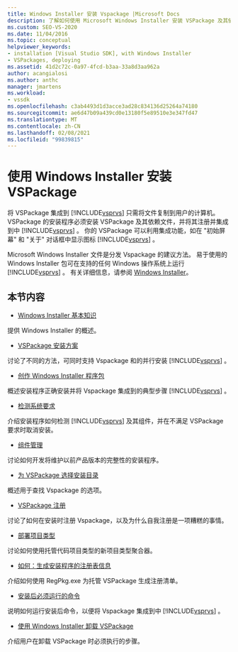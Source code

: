 ```yaml
---
title: Windows Installer 安装 Vspackage |Microsoft Docs
description: 了解如何使用 Microsoft Windows Installer 安装 VSPackage 及其依赖文件，并将其注册并集成到 Visual Studio 中。
ms.custom: SEO-VS-2020
ms.date: 11/04/2016
ms.topic: conceptual
helpviewer_keywords:
- installation [Visual Studio SDK], with Windows Installer
- VSPackages, deploying
ms.assetid: 41d2c72c-0a97-4fcd-b3aa-33a8d3aa962a
author: acangialosi
ms.author: anthc
manager: jmartens
ms.workload:
- vssdk
ms.openlocfilehash: c3ab4493d1d3acce3ad28c834136d25264a74180
ms.sourcegitcommit: ae6d47b09a439cd0e13180f5e89510e3e347fd47
ms.translationtype: MT
ms.contentlocale: zh-CN
ms.lasthandoff: 02/08/2021
ms.locfileid: "99839815"
---
```

# <a name="installing-vspackages-with-windows-installer"></a>使用 Windows Installer 安装 VSPackage
将 VSPackage 集成到 [!INCLUDE[vsprvs](../../code-quality/includes/vsprvs_md.md)] 只需将文件复制到用户的计算机。 VSPackage 的安装程序必须安装 VSPackage 及其依赖文件，并将其注册并集成到中 [!INCLUDE[vsprvs](../../code-quality/includes/vsprvs_md.md)] 。 你的 VSPackage 可以利用集成功能，如在 "初始屏幕" 和 "关于" 对话框中显示图标 [!INCLUDE[vsprvs](../../code-quality/includes/vsprvs_md.md)] 。

 Microsoft Windows Installer 文件是分发 Vspackage 的建议方法。 易于使用的 Windows Installer 包可在支持的任何 Windows 操作系统上运行 [!INCLUDE[vsprvs](../../code-quality/includes/vsprvs_md.md)] 。 有关详细信息，请参阅 [Windows Installer](/previous-versions/2kt85ked(v=vs.120))。

## <a name="in-this-section"></a>本节内容
- [Windows Installer 基本知识](../../extensibility/internals/windows-installer-basics.md)

 提供 Windows Installer 的概述。

- [VSPackage 安装方案](../../extensibility/internals/vspackage-setup-scenarios.md)

 讨论了不同的方法，可同时支持 Vspackage 和的并行安装 [!INCLUDE[vsprvs](../../code-quality/includes/vsprvs_md.md)] 。

- [创作 Windows Installer 程序包](../../extensibility/internals/authoring-a-windows-installer-package.md)

 概述安装程序正确安装并将 Vspackage 集成到的典型步骤 [!INCLUDE[vsprvs](../../code-quality/includes/vsprvs_md.md)] 。

- [检测系统要求](../../extensibility/internals/detecting-system-requirements.md)

 介绍安装程序如何检测 [!INCLUDE[vsprvs](../../code-quality/includes/vsprvs_md.md)] 及其组件，并在不满足 VSPackage 要求时取消安装。

- [组件管理](../../extensibility/internals/component-management.md)

 讨论如何开发将维护以前产品版本的完整性的安装程序。

- [为 VSPackage 选择安装目录](../../extensibility/internals/choosing-the-installation-directory-for-a-vspackage.md)

 概述用于查找 Vspackage 的选项。

- [VSPackage 注册](../../extensibility/internals/vspackage-registration.md)

 讨论了如何在安装时注册 Vspackage，以及为什么自我注册是一项糟糕的事情。

- [部署项目类型](../../extensibility/internals/deploying-project-types.md)

 讨论如何使用托管代码项目类型的新项目类型聚合器。

- [如何：生成安装程序的注册表信息](../../extensibility/internals/how-to-generate-registry-information-for-an-installer.md)

 介绍如何使用 RegPkg.exe 为托管 VSPackage 生成注册清单。

- [安装后必须运行的命令](../../extensibility/internals/commands-that-must-be-run-after-installation.md)

 说明如何运行安装后命令，以便将 Vspackage 集成到中 [!INCLUDE[vsprvs](../../code-quality/includes/vsprvs_md.md)] 。

- [使用 Windows Installer 卸载 VSPackage](../../extensibility/internals/uninstalling-a-vspackage-with-windows-installer.md)

 介绍用户在卸载 VSPackage 时必须执行的步骤。